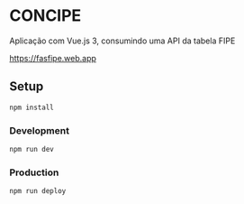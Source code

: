 # CONCIPE

Aplicação com Vue.js 3, consumindo uma API da tabela FIPE

https://fasfipe.web.app
## Setup

```sh
npm install
```

### Development

```sh
npm run dev
```

### Production

```sh
npm run deploy
```
